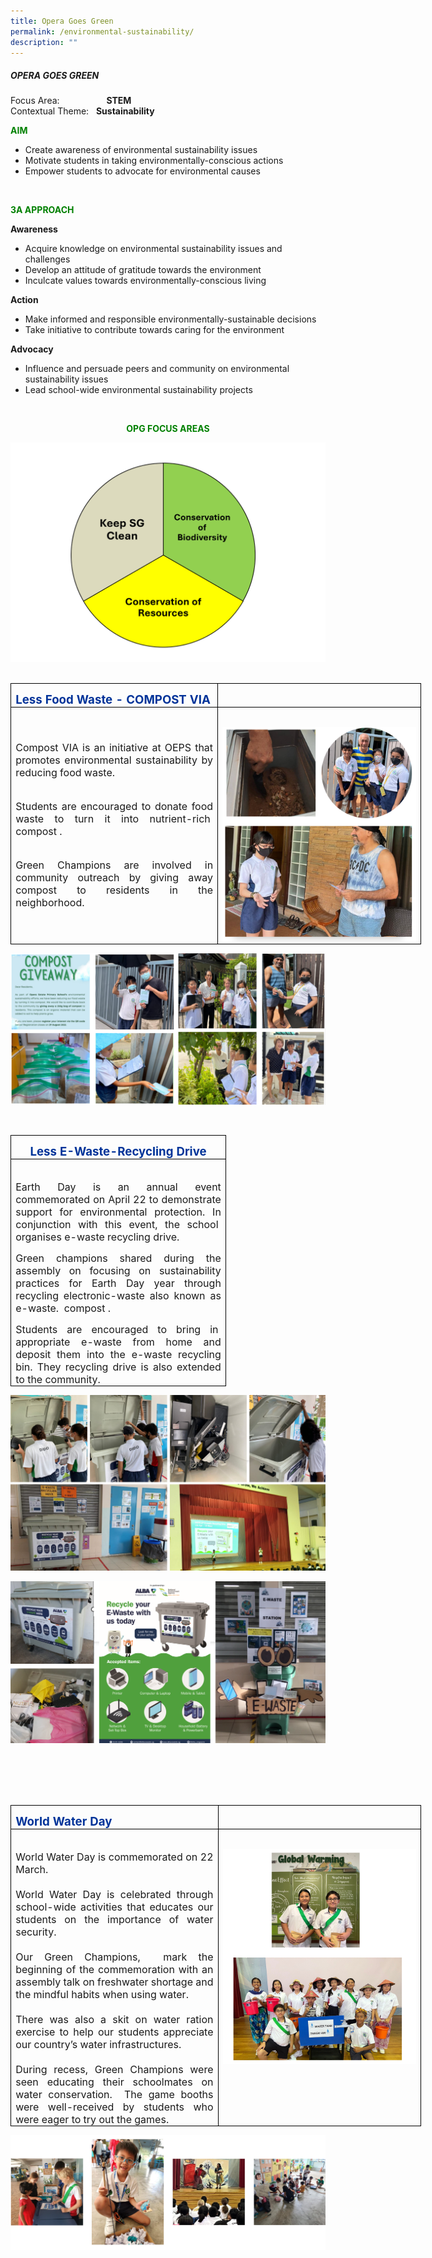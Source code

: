 ```yaml
---
title: Opera Goes Green
permalink: /environmental-sustainability/
description: ""
---
```

<h5>OPERA GOES GREEN</h5>
<p>Focus Area: &nbsp;&nbsp;&nbsp;&nbsp;&nbsp;&nbsp;&nbsp;&nbsp;&nbsp;&nbsp;&nbsp;&nbsp;&nbsp;&nbsp;&nbsp;&nbsp;&nbsp;&nbsp;<b>STEM</b>
<br>Contextual Theme:&nbsp;&nbsp;&nbsp;<b>Sustainability</b><br><b></b></p><p style="color:green;"><b>AIM</b></p><ul>
  <li>Create awareness of environmental sustainability issues</li>
   <li>Motivate students in taking environmentally-conscious actions</li>
	<li>Empower students to advocate for environmental causes</li>
</ul><br>
<p style="color:green;"><b>3A APPROACH</b></p>
<b>Awareness</b>
<ul>
  <li>Acquire knowledge on environmental sustainability issues and challenges</li>
   <li>Develop an attitude of gratitude towards the environment</li>
	<li>Inculcate values towards environmentally-conscious living</li>
</ul>
<b>Action</b>
<ul>
  <li>Make informed and responsible environmentally-sustainable decisions</li>
   <li>Take initiative to contribute towards caring for the environment</li>
</ul>
<b>Advocacy</b>
<ul>
  <li>Influence and persuade peers and community on environmental sustainability issues</li>
   <li>Lead school-wide environmental sustainability projects</li>
</ul><br>
<p align="center" style="color:green;"><b>OPG FOCUS AREAS</b></p>
<img src="/images/operagogreen_1.png"> <br><br>

<table class="MsoTableGrid" border="1" cellspacing="0" cellpadding="0" width="657" style="width:493.0pt;border-collapse:collapse;border:none;mso-border-alt:solid windowtext .5pt;
 mso-yfti-tbllook:1184;mso-padding-alt:0cm 5.4pt 0cm 5.4pt"><tbody><tr style="mso-yfti-irow:0;mso-yfti-firstrow:yes;height:15.05pt"><td width="329" valign="top" style="width:246.5pt;border:solid windowtext 1.0pt;
  mso-border-alt:solid windowtext .5pt;padding:0cm 5.4pt 0cm 5.4pt;height:15.05pt"><p style="margin-bottom:0cm;line-height:normal"><b><span lang="EN-SG" style="font-size:14.0pt;color:#003399;mso-ansi-language:EN-SG">Less Food Waste - COMPOST VIA</span></b><span style="font-size:14.0pt"></span></p></td><td width="329" valign="top" style="width:246.5pt;border:solid windowtext 1.0pt;
  border-left:none;mso-border-left-alt:solid windowtext .5pt;mso-border-alt:
  solid windowtext .5pt;padding:0cm 5.4pt 0cm 5.4pt;height:15.05pt"><p style="margin-bottom:0cm;line-height:normal">&nbsp;</p></td></tr><tr style="mso-yfti-irow:1;mso-yfti-lastrow:yes;height:166.1pt"><td width="329" valign="top" style="width:246.5pt;border:solid windowtext 1.0pt;
  border-top:none;mso-border-top-alt:solid windowtext .5pt;mso-border-alt:solid windowtext .5pt;
  padding:0cm 5.4pt 0cm 5.4pt;height:166.1pt"><p style="margin-bottom:0cm;text-align:justify;text-justify:
  inter-ideograph;line-height:normal"><span style="font-size:12.0pt"><br><br>Compost VIA is an initiative at OEPS that promotes environmental sustainability by reducing food waste.</span></p><p class="MsoNormal" style="margin-bottom:0cm;text-align:justify;text-justify:
  inter-ideograph;line-height:normal"><span style="font-size:12.0pt"><br>Students are encouraged to donate food waste to turn it into nutrient-rich<span style="mso-spacerun:yes">&nbsp; </span>compost .</span></p><p class="MsoNormal" style="margin-bottom:0cm;text-align:justify;text-justify:
  inter-ideograph;line-height:normal"><span style="font-size:12.0pt"><br>Green Champions are involved in community outreach by giving away compost to residents in the neighborhood.</span></p></td><td width="329" valign="top" style="width:246.5pt;border-top:none;border-left:
  none;border-bottom:solid windowtext 1.0pt;border-right:solid windowtext 1.0pt;
  mso-border-top-alt:solid windowtext .5pt;mso-border-left-alt:solid windowtext .5pt;
  mso-border-alt:solid windowtext .5pt;padding:0cm 5.4pt 0cm 5.4pt;height:166.1pt"><p style="margin-bottom:0cm;line-height:normal"><span style="mso-spacerun:yes">&nbsp; <img src="/images/operagogreen_5.png"></span></p></td></tr></tbody></table>
	
<img src="/images/operagogreen_10.PNG"><p></p>
<br>
<table class="MsoTableGrid" border="1" cellspacing="0" cellpadding="0" width="657" style="width:493.0pt;border-collapse:collapse;border:none;mso-border-alt:solid windowtext .5pt;
 mso-yfti-tbllook:1184;mso-padding-alt:0cm 5.4pt 0cm 5.4pt"><tbody><tr style="mso-yfti-irow:0;mso-yfti-firstrow:yes;height:15.05pt"><td width="329" valign="top" style="width:246.5pt;border:solid windowtext 1.0pt;
  mso-border-alt:solid windowtext .5pt;padding:0cm 5.4pt 0cm 5.4pt;height:15.05pt"><p style="margin-bottom:0cm;line-height:normal" align="center"><b><span lang="EN-SG" style="font-size:14.0pt;color:#003399;mso-ansi-language:EN-SG">   Less E-Waste-Recycling Drive</span></b><span style="font-size:14.0pt"></span></p></td></tr><tr style="mso-yfti-irow:1;mso-yfti-lastrow:yes;height:166.1pt"><td width="329" valign="top" style="width:246.5pt;border:solid windowtext 1.0pt;
  border-top:none;mso-border-top-alt:solid windowtext .5pt;mso-border-alt:solid windowtext .5pt;
  padding:0cm 5.4pt 0cm 5.4pt;height:166.1pt"><p style="margin-bottom:0cm;text-align:justify;text-justify:
  inter-ideograph;line-height:normal"><span style="font-size:12.0pt"><br>   Earth Day is an annual event commemorated on April 22 to demonstrate support for environmental protection. In conjunction with this event, the school&nbsp; organises e-waste recycling drive.</span></p><p class="MsoNormal" style="margin-bottom:0cm;text-align:justify;text-justify:
  inter-ideograph;line-height:normal"><span style="font-size:12.0pt">Green champions shared during the assembly on focusing on sustainability practices for Earth Day year through recycling electronic-waste also known as e-waste.<span style="mso-spacerun:yes">&nbsp; </span>compost .</span></p><p class="MsoNormal" style="margin-bottom:0cm;text-align:justify;text-justify:
  inter-ideograph;line-height:normal"><span style="font-size:12.0pt"> Students are encouraged to bring in&nbsp; appropriate e-waste from home and deposit them into the e-waste recycling bin. They recycling drive is also extended to the community.</span></p></td></tr></tbody></table>
<p>	<img src="/images/operagogreen_11.png"></p><p>	<img src="/images/operagogreen_12.png"></p>
<br><br><br><br>

<table class="MsoTableGrid" border="1" cellspacing="0" cellpadding="0" width="657" style="width:493.0pt;border-collapse:collapse;border:none;mso-border-alt:solid windowtext .5pt;
 mso-yfti-tbllook:1184;mso-padding-alt:0cm 5.4pt 0cm 5.4pt"><tbody><tr style="mso-yfti-irow:0;mso-yfti-firstrow:yes;height:15.05pt"><td width="329" valign="top" style="width:246.5pt;border:solid windowtext 1.0pt;
  mso-border-alt:solid windowtext .5pt;padding:0cm 5.4pt 0cm 5.4pt;height:15.05pt"><p style="margin-bottom:0cm;line-height:normal"><b><span lang="EN-SG" style="font-size:14.0pt;color:#003399;mso-ansi-language:EN-SG">World Water Day</span></b><span style="font-size:14.0pt"></span></p></td><td width="329" valign="top" style="width:246.5pt;border:solid windowtext 1.0pt;
  border-left:none;mso-border-left-alt:solid windowtext .5pt;mso-border-alt:
  solid windowtext .5pt;padding:0cm 5.4pt 0cm 5.4pt;height:15.05pt"><p style="margin-bottom:0cm;line-height:normal">&nbsp;</p></td></tr><tr style="mso-yfti-irow:1;mso-yfti-lastrow:yes;height:166.1pt"><td width="329" valign="top" style="width:246.5pt;border:solid windowtext 1.0pt;
  border-top:none;mso-border-top-alt:solid windowtext .5pt;mso-border-alt:solid windowtext .5pt;
  padding:0cm 5.4pt 0cm 5.4pt;height:166.1pt"><p style="margin-bottom:0cm;text-align:justify;text-justify:
  inter-ideograph;line-height:normal"><span style="font-size:12.0pt"><br>World Water Day is commemorated on 22 March.<br><br>World Water Day is celebrated through school-wide activities that educates our students on the importance of water security.<br><br>Our Green Champions,&nbsp; mark the beginning of the commemoration with an assembly talk on freshwater shortage and the mindful habits when using water.<br><br>There was also a skit on water ration exercise to help our students appreciate our country’s water infrastructures.<br><br>During recess, Green Champions were seen educating their schoolmates on water conservation.&nbsp; The game booths were well-received by students who were eager to try out the games.</span></p></td><td width="329" valign="top" style="width:246.5pt;border-top:none;border-left:
  none;border-bottom:solid windowtext 1.0pt;border-right:solid windowtext 1.0pt;
  mso-border-top-alt:solid windowtext .5pt;mso-border-left-alt:solid windowtext .5pt;
  mso-border-alt:solid windowtext .5pt;padding:0cm 5.4pt 0cm 5.4pt;height:166.1pt"><p style="margin-bottom:0cm;line-height:normal"><span style="mso-spacerun:yes">&nbsp; <img src="/images/operagogreen_13.PNG"></span></p></td></tr></tbody></table>
<img src="/images/operagogreen_14.PNG">